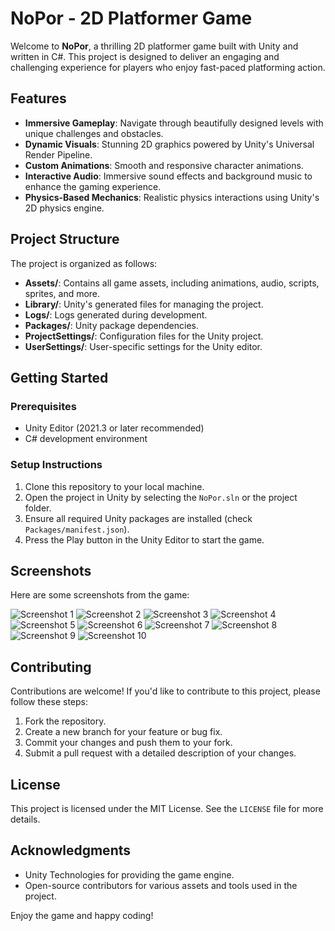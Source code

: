 # NoPor - 2D Platformer Game

Welcome to **NoPor**, a thrilling 2D platformer game built with Unity and written in C#. This project is designed to deliver an engaging and challenging experience for players who enjoy fast-paced platforming action.

## Features

- **Immersive Gameplay**: Navigate through beautifully designed levels with unique challenges and obstacles.
- **Dynamic Visuals**: Stunning 2D graphics powered by Unity's Universal Render Pipeline.
- **Custom Animations**: Smooth and responsive character animations.
- **Interactive Audio**: Immersive sound effects and background music to enhance the gaming experience.
- **Physics-Based Mechanics**: Realistic physics interactions using Unity's 2D physics engine.

## Project Structure

The project is organized as follows:

- **Assets/**: Contains all game assets, including animations, audio, scripts, sprites, and more.
- **Library/**: Unity's generated files for managing the project.
- **Logs/**: Logs generated during development.
- **Packages/**: Unity package dependencies.
- **ProjectSettings/**: Configuration files for the Unity project.
- **UserSettings/**: User-specific settings for the Unity editor.

## Getting Started

### Prerequisites

- Unity Editor (2021.3 or later recommended)
- C# development environment

### Setup Instructions

1. Clone this repository to your local machine.
2. Open the project in Unity by selecting the `NoPor.sln` or the project folder.
3. Ensure all required Unity packages are installed (check `Packages/manifest.json`).
4. Press the Play button in the Unity Editor to start the game.

## Screenshots

Here are some screenshots from the game:

![Screenshot 1](gamescreenshots/Ekran%20g%C3%B6r%C3%BCnt%C3%BCs%C3%BC%202025-05-12%20152938.png)
![Screenshot 2](gamescreenshots/Ekran%20g%C3%B6r%C3%BCnt%C3%BCs%C3%BC%202025-05-12%20153126.png)
![Screenshot 3](gamescreenshots/Ekran%20g%C3%B6r%C3%BCnt%C3%BCs%C3%BC%202025-05-12%20153237.png)
![Screenshot 4](gamescreenshots/Ekran%20g%C3%B6r%C3%BCnt%C3%BCs%C3%BC%202025-05-12%20153306.png)
![Screenshot 5](gamescreenshots/Ekran%20g%C3%B6r%C3%BCnt%C3%BCs%C3%BC%202025-05-12%20153345.png)
![Screenshot 6](gamescreenshots/Ekran%20g%C3%B6r%C3%BCnt%C3%BCs%C3%BC%202025-05-12%20153413.png)
![Screenshot 7](gamescreenshots/Ekran%20g%C3%B6r%C3%BCnt%C3%BCs%C3%BC%202025-05-12%20153500.png)
![Screenshot 8](gamescreenshots/Ekran%20g%C3%B6r%C3%BCnt%C3%BCs%C3%BC%202025-05-12%20153520.png)
![Screenshot 9](gamescreenshots/Ekran%20g%C3%B6r%C3%BCnt%C3%BCs%C3%BC%202025-05-12%20153544.png)
![Screenshot 10](gamescreenshots/Ekran%20g%C3%B6r%C3%BCnt%C3%BCs%C3%BC%202025-05-12%20153622.png)

## Contributing

Contributions are welcome! If you'd like to contribute to this project, please follow these steps:

1. Fork the repository.
2. Create a new branch for your feature or bug fix.
3. Commit your changes and push them to your fork.
4. Submit a pull request with a detailed description of your changes.

## License

This project is licensed under the MIT License. See the `LICENSE` file for more details.

## Acknowledgments

- Unity Technologies for providing the game engine.
- Open-source contributors for various assets and tools used in the project.

Enjoy the game and happy coding!